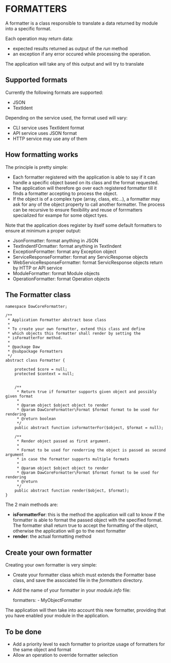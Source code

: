 # FORMATTERS

A formatter is a class responsible to translate a data returned by module into a specific format.

Each operation may return data:
 - expected results returned as output of the *run* method
 - an exception if any error occured while processing the operation.

The application will take any of this output and will try to translate


## Supported formats

Currently the following formats are supported:
 * JSON
 * TextIdent

Depending on the service used, the format used will vary:
 - CLI service uses TextIdent format
 - API service uses JSON format
 - HTTP service may use any of them


## How formatting works

The principle is pretty simple:
- Each formatter registered with the application is able to say if it can handle a specific object based on its class and the format requested.
- The application will therefore go over each registered formatter till it finds a formatter accepting to process the object.
- If the object is of a complex type (array, class, etc...), a formatter may ask for any of the object property to call another formatter. The process can be recursive to ensure flexibility and reuse of forrmatters specialized for exampe for some object tyes.

Note that the application does register by itself some default formatters to ensure at minimum a proper output:
 - JsonFormatter: format anything in JSON
 - TextIndentFOrmatter: format anything in TextIndent
 - ExceptionFormatter: format any Exception object
 - ServiceResponseFormatter: format any ServicResponse objects
 - WebServiceResponseFormatter: format ServicResponse objects return by HTTP or API service
 - ModuleFormatter: format Module objects
 - OperationFormatter: format Operation objects



## The Formatter class

    namespace DawCoreFormatter;

    /**
     * Application Formatter abstract base class
     *
     * To create your own formatter, extend this class and define
     * which objects this formatter shall render by setting the
     * isFormatterFor method.
     *
     * @package Daw
     * @subpackage Formatters
     */
    abstract class Formatter {

        protected $core = null;
        protected $context = null;


        /**
         * Return true if formatter supports given object and possibly given format
         *
         * @param object $object object to render
         * @param DawCoreFormatter\Format $format format to be used for rendering
         * @return boolean
         */
        public abstract function isFormatterFor($object, $format = null);

        /**
         * Render object passed as first argument.
         *
         * Format to be used for renderring the object is passed as second argument
         * in case the formatter supports multiple formats
         *
         * @param object $object object to render
         * @param DawCoreFormatter\Format $format format to be used for rendering
         * @return
         */
        public abstract function render($object, $format);
    }

The 2 main methods are:
  - **isFormatterFor**: this is the method the application will call to know if the formatter is able to format the passed object with the specified format. The formatter shall return true to accept the formatting of the object, otherwise the application will go to the next formatter
  - **render**: the actual formatting method


## Create your own formatter

Creating your own formatter is very simple:
 - Create your formatter class which must extends the Formatter base class, and save the associated file in the *formatters* directory.
 - Add the name of your formatter in your *module.info* file:

    formatters:
        - MyObjectFormatter


The application will then take into account this new formatter, providing that you have enabled your module in the application.


## To be done

 - Add a priority level to each formatter to prioritze usage of formatters for the same object and format
 - Allow an operation to override formatter selection